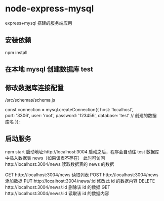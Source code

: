 # node-express-mysql

express+mysql 搭建的服务端应用

## 安装依赖

npm install

## 在本地 mysql 创建数据库 test

## 修改数据库连接配置

/src/schemas/schema.js

const connection = mysql.createConnection({
host: 'localhost',  
port: '3306',
user: 'root',
password: '123456',
database: 'test' // 创建的数据库名
});

## 启动服务

npm start
启动地址:http://localhost:3004
启动之后，程序会自动往 test 数据库中插入数据表 news（如果该表不存在）
此时可访问 http://localhost:3004/news 读取数据表的 news 的数据

GET http://localhost:3004/news 读取列表
POST http://localhost:3004/news 添加数据
PUT http://localhost:3004/news/:id 修改此 id 的数据内容
DELETE http://localhost:3004/news/:id 删除该 id 的数据
GET http://localhost:3004/news/:id 读取该 id 的数据内容
